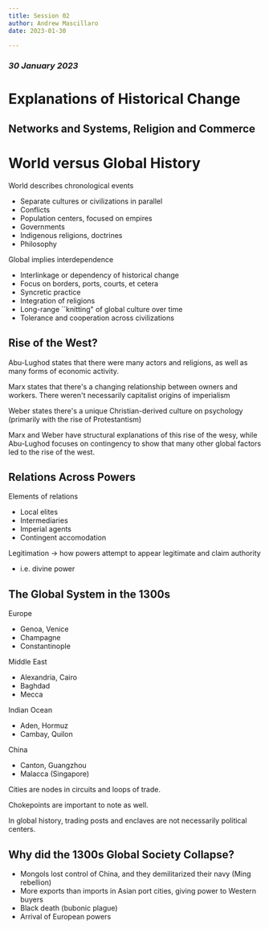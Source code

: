 ```yaml
---
title: Session 02
author: Andrew Mascillaro
date: 2023-01-30

---
```


### _30 January 2023_

# Explanations of Historical Change
## Networks and Systems, Religion and Commerce

# World versus Global History

World describes chronological events

- Separate cultures or civilizations in parallel
- Conflicts
- Population centers, focused on empires
- Governments
- Indigenous religions, doctrines
- Philosophy

Global implies interdependence

- Interlinkage or dependency of historical change
- Focus on borders, ports, courts, et cetera
- Syncretic practice
- Integration of religions
- Long-range \`\`knitting" of global culture over time
- Tolerance and cooperation across civilizations

## Rise of the West?

Abu-Lughod states that there were many actors and
religions, as well as many forms of economic activity.

Marx states that there's a changing relationship
between owners and workers.
There weren't necessarily capitalist origins of
imperialism

Weber states there's a unique Christian-derived culture
on psychology (primarily with the rise of Protestantism)

Marx and Weber have structural explanations of this
rise of the wesy, while Abu-Lughod focuses on
contingency to show that many other global factors led
to the rise of the west.

## Relations Across Powers

Elements of relations

- Local elites
- Intermediaries
- Imperial agents
- Contingent accomodation

Legitimation -> how powers attempt to appear legitimate
and claim authority

- i.e. divine power

## The Global System in the 1300s

Europe

- Genoa, Venice
- Champagne
- Constantinople

Middle East

- Alexandria, Cairo
- Baghdad
- Mecca

Indian Ocean

- Aden, Hormuz
- Cambay, Quilon

China

- Canton, Guangzhou
- Malacca (Singapore)

Cities are nodes in circuits and loops of trade.

Chokepoints are important to note as well.

In global history, trading posts and enclaves are
not necessarily political centers.

## Why did the 1300s Global Society Collapse?

- Mongols lost control of China, and they
demilitarized their navy (Ming rebellion)
- More exports than imports in Asian port cities,
giving power to Western buyers
- Black death (bubonic plague)
- Arrival of European powers
